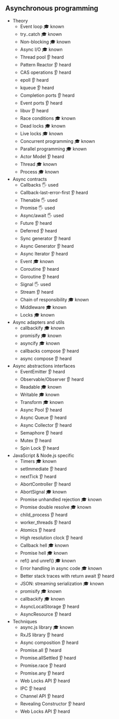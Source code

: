 ## Asynchronous programming

- Theory
  - Event loop 🎓 known
  - try..catch 🎓 known
  - Non-blocking 🎓 known
  - Async I/O 🎓 known
  - Thread pool 👂 heard
  - Pattern Reactor 👂 heard
  - CAS operations 👂 heard
  - epoll 👂 heard
  - kqueue 👂 heard
  - Completion ports 👂 heard
  - Event ports 👂 heard
  - libuv 👂 heard
  - Race conditions 🎓 known
  - Dead locks 🎓 known
  - Live locks 🎓 known
  - Concurrent programming 🎓 known
  - Parallel programming 🎓 known
  - Actor Model 👂 heard
  - Thread 🎓 known
  - Process 🎓 known
- Async contracts
  - Callbacks 🖐️ used
  - Callback-last-error-first 👂 heard
  - Thenable 🖐️ used
  - Promise 🖐️ used
  - Async/await 🖐️ used
  - Future 👂 heard
  - Deferred 👂 heard
  - Sync generator 👂 heard
  - Async Generator 👂 heard
  - Async Iterator 👂 heard
  - Event 🎓 known
  - Coroutine 👂 heard
  - Goroutine 👂 heard
  - Signal 🖐️ used
  - Stream 👂 heard
  - Chain of responsibility 🎓 known
  - Middleware 🎓 known
  - Locks 🎓 known
- Async adapters and utils
  - callbackify 🎓 known
  - promisify 🎓 known
  - asyncify 🎓 known
  - callbacks compose 👂 heard
  - async compose 👂 heard
- Async abstractions interfaces
  - EventEmitter 👂 heard
  - Observable/Observer 👂 heard
  - Readable 🎓 known
  - Writable 🎓 known
  - Transform 🎓 known
  - Async Pool 👂 heard
  - Async Queue 👂 heard
  - Async Collector 👂 heard
  - Semaphore 👂 heard
  - Mutex 👂 heard
  - Spin Lock 👂 heard
- JavaScript & Node.js specific
  - Timers 🎓 known
  - setImmediate 👂 heard
  - nextTick 👂 heard
  - AbortController 👂 heard
  - AbortSignal 🎓 known
  - Promise unhandled rejection 🎓 known
  - Promise double resolve 🎓 known
  - child_process 👂 heard
  - worker_threads 👂 heard
  - Atomics 👂 heard
  - High resolution clock 👂 heard
  - Callback hell 🎓 known
  - Promise hell 🎓 known
  - ref() and unref() 🎓 known
  - Error handling in async code 🎓 known
  - Better stack traces with return await 👂 heard
  - JSON: streaming serialization 🎓 known
  - promisify 🎓 known
  - callbackify 🎓 known
  - AsyncLocalStorage 👂 heard
  - AsyncResource 👂 heard
- Techniques
  - async.js library 🎓 known
  - RxJS library 👂 heard
  - Async composition 👂 heard
  - Promise.all 👂 heard
  - Promise.allSettled 👂 heard
  - Promise.race 👂 heard
  - Promise.any 👂 heard
  - Web Locks API 👂 heard
  - IPC 👂 heard
  - Channel API 👂 heard
  - Revealing Constructor 👂 heard
  - Web Locks API 👂 heard

